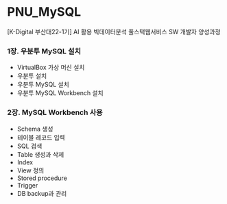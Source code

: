 # PNU_MySQL
[K-Digital 부산대22-1기] AI 활용 빅데이터분석 풀스택웹서비스 SW 개발자 양성과정

### 1장. 우분투 MySQL 설치
+ VirtualBox 가상 머신 설치
+ 우분투 설치
+ 우분투 MySQL 설치
+ 우분투 MySQL Workbench 설치

### 2장. MySQL Workbench 사용
+ Schema 생성
+ 테이블 레코드 입력
+ SQL 검색
+ Table 생성과 삭제
+ Index
+ View 정의
+ Stored procedure
+ Trigger
+ DB backup과 관리

